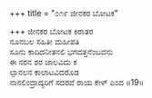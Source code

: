+++
title = "೦೧೯ ಜೀನಕರ ಬೋಟಕ"

+++
ಜೀನಕರ ಬೋಟಕ ಕಿರಾತರ  
ನೂನಬಲ ಸಹಿತೀ ಮಹೀಪತಿ  
ಸೂನು ಕಾದಿದನೀತನಲಿ ಭಗದತ್ತನೆಂಬವನು  
ಈ ನರನ ಶರ ಜಾಲವಿದು ಕ  
ಲ್ಪಾನಲನ ಕಾಲಾಟವಿದರೊಡ  
ನಾನಲಿಂದ್ರಾದ್ಯರಿಗೆ ಸದರವೆ ರಾಯ ಕೇಳ್ ಎಂದ     ॥19॥